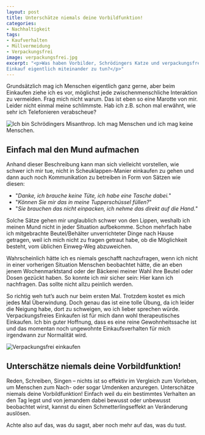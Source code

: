 ```yaml
---
layout: post
title: Unterschätze niemals deine Vorbildfunktion!
categories:
- Nachhaltigkeit
tags:
- Kaufverhalten
- Müllvermeidung
- Verpackungsfrei
image: verpackungsfrei.jpg
excerpt: "<p>Was haben Vorbilder, Schrödingers Katze und verpackungsfreier
Einkauf eigentlich miteinander zu tun?</p>"
---
```


Grundsätzlich mag ich Menschen eigentlich ganz gerne, aber beim Einkaufen ziehe
ich es vor, möglichst jede zwischenmenschliche Interaktion zu vermeiden. Frag
mich nicht warum. Das ist eben so eine Marotte von mir. Leider nicht einmal
meine schlimmste. Hab ich z.B. schon mal erwähnt, wie sehr ich Telefonieren
verabscheue?

![Ich bin Schrödingers Misanthrop. Ich mag Menschen und ich mag keine Menschen.]({{site.baseurl}}/assets/img/posts/schroedingers_misanthrop.jpg)

## Einfach mal den Mund aufmachen

Anhand dieser Beschreibung kann man sich vielleicht vorstellen, wie schwer ich
mir tue, nicht in Scheuklappen-Manier einkaufen zu gehen und dann auch noch
Kommunikation zu betreiben in Form von Sätzen wie diesen:

- "*Danke, ich brauche keine Tüte, ich habe eine Tasche dabei.*"
- "*Können Sie mir das in meine Tupperschüssel füllen?*"
- "*Sie brauchen das nicht einpacken, ich nehme das direkt auf die Hand.*"

Solche Sätze gehen mir unglaublich schwer von den Lippen, weshalb ich meinen
Mund nicht in jeder Situation aufbekomme. Schon mehrfach habe ich mitgebrachte
Beutel/Behälter unverrichteter Dinge nach Hause getragen, weil ich mich nicht zu
fragen getraut habe, ob die Möglichkeit besteht, vom üblichen Einweg-Weg
abzuweichen.

Wahrscheinlich hätte ich es niemals geschafft nachzufragen, wenn ich nicht in
einer vorherigen Situation Menschen beobachtet hätte, die an eben jenem
Wochenmarktstand oder der Bäckerei meiner Wahl ihre Beutel oder Dosen gezückt
haben. So konnte ich mir sicher sein: Hier kann ich nachfragen. Das sollte nicht
allzu peinlich werden.

So richtig weh tut’s auch nur beim ersten Mal. Trotzdem kostet es mich jedes Mal
Überwindung. Doch genau das ist eine tolle Übung, da ich leider die Neigung
habe, dort zu schweigen, wo ich lieber sprechen würde. Verpackungsfreies
Einkaufen ist für mich dann wohl therapeutisches Einkaufen. Ich bin guter
Hoffnung, dass es eine reine Gewohnheitssache ist und das momentan noch
ungewohnte Einkaufsverhalten für mich irgendwann zur Normalität wird.

![Verpackungsfrei einkaufen]({{site.baseurl}}/assets/img/posts/verpackungsfrei.jpg)

## Unterschätze niemals deine Vorbildfunktion!

Reden, Schreiben, Singen – nichts ist so effektiv im Vergleich zum Vorleben, um
Menschen zum Nach- oder sogar Umdenken anzuregen. Unterschätze niemals deine
Vorbildfunktion! Einfach weil du ein bestimmtes Verhalten an den Tag legst und
von jemandem dabei bewusst oder unbewusst beobachtet wirst, kannst du einen
Schmetterlingseffekt an Veränderung auslösen.

Achte also auf das, was du sagst, aber noch mehr auf das, was du tust.
